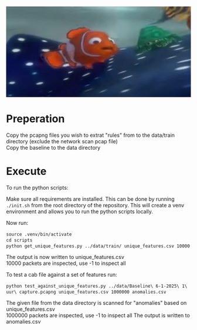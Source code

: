 ![alt text](Amnemonemomne.png)

# Preperation
Copy the pcapng files you wish to extrat "rules" from to the data/train directory (exclude the network scan pcap file)  
Copy the baseline to the data directory  

# Execute 
To run the python scripts: 

Make sure all requirements are installed. This can be done by running ```./init.sh``` from the root directory of the 
repository. This will create a venv environment and allows you to run the python scripts locally.

Now run:
```
source .venv/bin/activate
cd scripts
python get_unique_features.py ../data/train/ unique_features.csv 10000 
```
The output is now written to unique_features.csv  
10000 packets are inspected, use -1 to inspect all

To test a cab file against a set of features run:
```
python test_against_unique_features.py ../data/Baseline\ 6-1-2025\ 1\ uur\ capture.pcapng unique_features.csv 1000000 anomalies.csv
```
The given file from the data directory is scanned for "anomalies" based on unique_features.csv  
1000000 packets are inspected, use -1 to inspect all
The output is written to anomalies.csv  